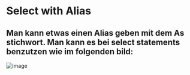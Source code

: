 # Select with Alias
## Man kann etwas einen Alias geben mit dem As stichwort. Man kann es bei select statements benzutzen wie im folgenden bild:
![image](https://github.com/user-attachments/assets/79020e6f-1c3a-4c42-a5e7-8b7628ea0e44)
